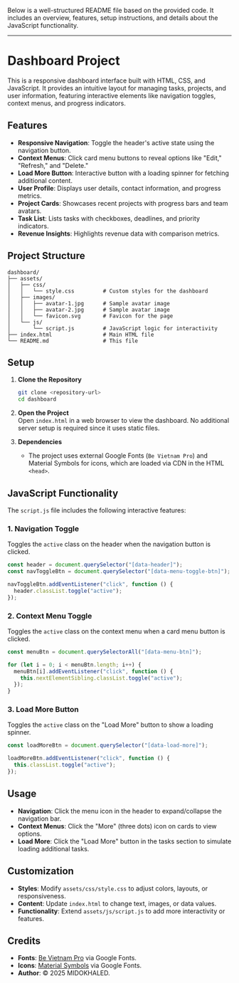 Below is a well-structured README file based on the provided code. It includes an overview, features, setup instructions, and details about the JavaScript functionality.

---

# Dashboard Project

This is a responsive dashboard interface built with HTML, CSS, and JavaScript. It provides an intuitive layout for managing tasks, projects, and user information, featuring interactive elements like navigation toggles, context menus, and progress indicators.

## Features

- **Responsive Navigation**: Toggle the header's active state using the navigation button.
- **Context Menus**: Click card menu buttons to reveal options like "Edit," "Refresh," and "Delete."
- **Load More Button**: Interactive button with a loading spinner for fetching additional content.
- **User Profile**: Displays user details, contact information, and progress metrics.
- **Project Cards**: Showcases recent projects with progress bars and team avatars.
- **Task List**: Lists tasks with checkboxes, deadlines, and priority indicators.
- **Revenue Insights**: Highlights revenue data with comparison metrics.

## Project Structure

```
dashboard/
├── assets/
│   ├── css/
│   │   └── style.css         # Custom styles for the dashboard
│   ├── images/
│   │   ├── avatar-1.jpg      # Sample avatar image
│   │   ├── avatar-2.jpg      # Sample avatar image
│   │   └── favicon.svg       # Favicon for the page
│   └── js/
│       └── script.js         # JavaScript logic for interactivity
├── index.html                # Main HTML file
└── README.md                 # This file
```

## Setup

1. **Clone the Repository**  
   ```bash
   git clone <repository-url>
   cd dashboard
   ```

2. **Open the Project**  
   Open `index.html` in a web browser to view the dashboard. No additional server setup is required since it uses static files.

3. **Dependencies**  
   - The project uses external Google Fonts (`Be Vietnam Pro`) and Material Symbols for icons, which are loaded via CDN in the HTML `<head>`.

## JavaScript Functionality

The `script.js` file includes the following interactive features:

### 1. Navigation Toggle
Toggles the `active` class on the header when the navigation button is clicked.

```javascript
const header = document.querySelector("[data-header]");
const navToggleBtn = document.querySelector("[data-menu-toggle-btn]");

navToggleBtn.addEventListener("click", function () {
  header.classList.toggle("active");
});
```

### 2. Context Menu Toggle
Toggles the `active` class on the context menu when a card menu button is clicked.

```javascript
const menuBtn = document.querySelectorAll("[data-menu-btn]");

for (let i = 0; i < menuBtn.length; i++) {
  menuBtn[i].addEventListener("click", function () {
    this.nextElementSibling.classList.toggle("active");
  });
}
```

### 3. Load More Button
Toggles the `active` class on the "Load More" button to show a loading spinner.

```javascript
const loadMoreBtn = document.querySelector("[data-load-more]");

loadMoreBtn.addEventListener("click", function () {
  this.classList.toggle("active");
});
```

## Usage

- **Navigation**: Click the menu icon in the header to expand/collapse the navigation bar.
- **Context Menus**: Click the "More" (three dots) icon on cards to view options.
- **Load More**: Click the "Load More" button in the tasks section to simulate loading additional tasks.

## Customization

- **Styles**: Modify `assets/css/style.css` to adjust colors, layouts, or responsiveness.
- **Content**: Update `index.html` to change text, images, or data values.
- **Functionality**: Extend `assets/js/script.js` to add more interactivity or features.

## Credits

- **Fonts**: [Be Vietnam Pro](https://fonts.google.com/specimen/Be+Vietnam+Pro) via Google Fonts.
- **Icons**: [Material Symbols](https://fonts.google.com/icons) via Google Fonts.
- **Author**: © 2025 MIDOKHALED.

